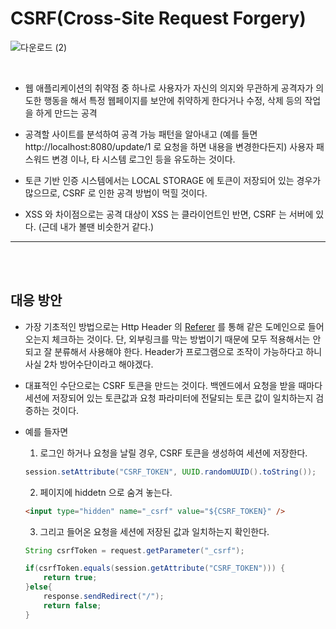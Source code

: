 # CSRF(Cross-Site Request Forgery)

![다운로드 (2)](https://user-images.githubusercontent.com/50399804/123547208-d8f80380-d79a-11eb-8342-82c70ec8ef8d.png)

<br>

- 웹 애플리케이션의 취약점 중 하나로 사용자가 자신의 의지와 무관하게 공격자가 의도한 행동을 해서 특정 웹페이지를 보안에 취약하게 한다거나 수정, 삭제 등의 작업을 하게 만드는 공격

- 공격할 사이트를 분석하여 공격 가능 패턴을 알아내고 (예를 들면 http://localhost:8080/update/1 로 요청을 하면 내용을 변경한다든지) 사용자 패스워드 변경 이나, 타 시스템 로그인 등을 유도하는 것이다.

- 토큰 기반 인증 시스템에서는 LOCAL STORAGE 에 토큰이 저장되어 있는 경우가 많으므로, CSRF 로 인한 공격 방법이 먹힐 것이다.
- XSS 와 차이점으로는 공격 대상이 XSS 는 클라이언트인 반면, CSRF 는 서버에 있다. (근데 내가 볼땐 비슷한거 같다.)

---

<br>
<br>

## 대응 방안

- 가장 기초적인 방법으로는 Http Header 의 [Referer](https://developer.mozilla.org/ko/docs/Web/HTTP/Headers/Referer) 를 통해 같은 도메인으로 들어오는지 체크하는 것이다. 단, 외부링크를 막는 방법이기 때문에 모두 적용해서는 안되고 잘 분류해서 사용해야 한다. Header가 프로그램으로 조작이 가능하다고 하니 사실 2차 방어수단이라고 해야겠다.

- 대표적인 수단으로는 CSRF 토큰을 만드는 것이다. 백엔드에서 요청을 받을 때마다 세션에 저장되어 있는 토큰값과 요청 파라미터에 전달되는 토큰 값이 일치하는지 검증하는 것이다.

- 예를 들자면

  1. 로그인 하거나 요청을 날릴 경우, CSRF 토큰을 생성하여 세션에 저장한다.

  ```java
  session.setAttribute("CSRF_TOKEN", UUID.randomUUID().toString());
  ```

  2. 페이지에 hiddetn 으로 숨겨 놓는다.

  ```html
  <input type="hidden" name="_csrf" value="${CSRF_TOKEN}" />
  ```

  3. 그리고 들어온 요청을 세션에 저장된 값과 일치하는지 확인한다.

  ```java
  String csrfToken = request.getParameter("_csrf");

  if(csrfToken.equals(session.getAttribute("CSRF_TOKEN"))) {
      return true;
  }else{
      response.sendRedirect("/");
      return false;
  }
  ```
